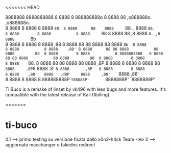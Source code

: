 <<<<<<< HEAD


                                                                                                        
8888888 8888888888  8 8888           8 888888888o   8 8888      88     ,o888888o.        ,o888888o.     
      8 8888        8 8888           8 8888    `88. 8 8888      88    8888     `88.   . 8888     `88.   
      8 8888        8 8888           8 8888     `88 8 8888      88 ,8 8888       `8. ,8 8888       `8b  
      8 8888        8 8888           8 8888     ,88 8 8888      88 88 8888           88 8888        `8b 
      8 8888        8 8888           8 8888.   ,88' 8 8888      88 88 8888           88 8888         88 
      8 8888        8 8888           8 8888888888   8 8888      88 88 8888           88 8888         88 
      8 8888        8 8888           8 8888    `88. 8 8888      88 88 8888           88 8888        ,8P 
      8 8888        8 8888           8 8888      88 ` 8888     ,8P `8 8888       .8' `8 8888       ,8P  
      8 8888        8 8888           8 8888    ,88'   8888   ,d8P     8888     ,88'   ` 8888     ,88'   
      8 8888        8 8888           8 888888888P      `Y88888P'       `8888888P'        `8888888P'     




Ti Buco is a remake of linset by vk496 with less bugs and more features. It's compatible with the latest release of Kali (Rolling)


=======
# ti-buco


0.1    -->  primo testing su versione fixata dallo x0n3-h4ck Team
-rev 2 -->  aggiornato macchanger e fakedns redirect
